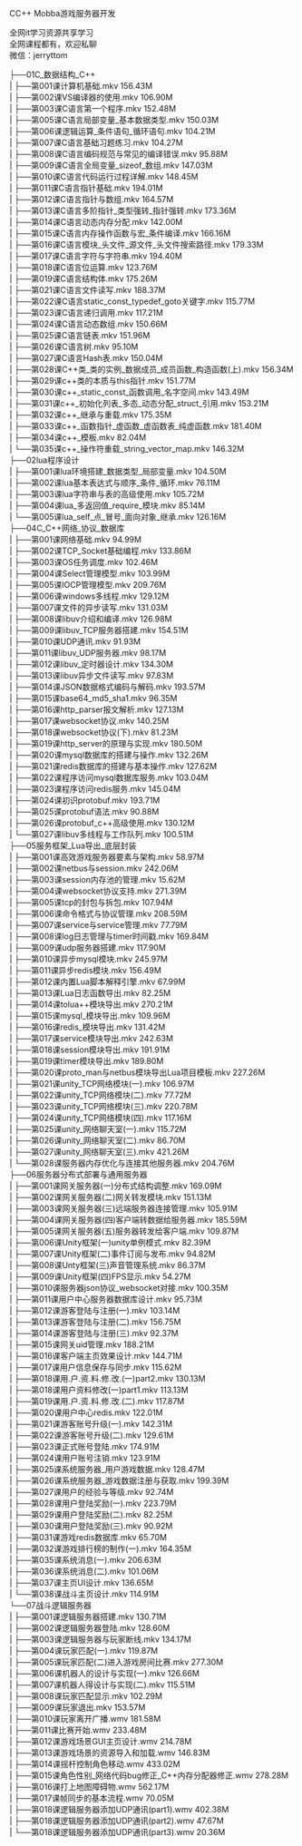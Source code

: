 CC++ Mobba游戏服务器开发

全网it学习资源共享学习<br>全网课程都有，欢迎私聊<br>微信：jerryttom<br>

├──01C_数据结构_C++<br> | ├──第001课计算机基础.mkv 156.43M<br> | ├──第002课VS编译器的使用.mkv 106.90M<br> | ├──第003课C语言第一个程序.mkv 152.48M<br> | ├──第005课C语言局部变量_基本数据类型.mkv 150.03M<br> | ├──第006课逻辑运算_条件语句_循环语句.mkv 104.21M<br> | ├──第007课C语言基础习题练习.mkv 104.27M<br> | ├──第008课C语言编码规范与常见的编译错误.mkv 95.88M<br> | ├──第009课C语言全局变量_sizeof_数组.mkv 147.03M<br> | ├──第010课C语言代码运行过程详解.mkv 148.45M<br> | ├──第011课C语言指针基础.mkv 194.01M<br> | ├──第012课C语言指针与数组.mkv 164.57M<br> | ├──第013课C语言多阶指针_类型强转_指针强转.mkv 173.36M<br> | ├──第014课C语言动态内存分配.mkv 142.00M<br> | ├──第015课C语言内存操作函数与宏_条件编译.mkv 166.16M<br> | ├──第016课C语言模块_头文件_源文件_头文件搜索路径.mkv 179.33M<br> | ├──第017课C语言字符与字符串.mkv 194.40M<br> | ├──第018课C语言位运算.mkv 123.76M<br> | ├──第019课C语言结构体.mkv 175.26M<br> | ├──第021课C语言文件读写.mkv 188.37M<br> | ├──第022课C语言static_const_typedef_goto关键字.mkv 115.77M<br> | ├──第023课C语言递归调用.mkv 117.21M<br> | ├──第024课C语言动态数组.mkv 150.66M<br> | ├──第025课C语言链表.mkv 151.96M<br> | ├──第026课C语言树.mkv 95.10M<br> | ├──第027课C语言Hash表.mkv 150.04M<br> | ├──第028课C++类_类的实例_数据成员_成员函数_构造函数(上).mkv 156.34M<br> | ├──第029课c++类的本质与this指针.mkv 151.77M<br> | ├──第030课c++_static_const_函数调用_名字空间.mkv 143.49M<br> | ├──第031课c++_初始化列表_多态_动态分配_struct_引用.mkv 153.21M<br> | ├──第032课c++_继承与重载.mkv 175.35M<br> | ├──第033课c++_函数指针_虚函数_虚函数表_纯虚函数.mkv 181.40M<br> | ├──第034课c++_模板.mkv 82.04M<br> | └──第035课c++_操作符重载_string_vector_map.mkv 146.32M<br> ├──02lua程序设计<br> | ├──第001课lua环境搭建_数据类型_局部变量.mkv 104.50M<br> | ├──第002课lua基本表达式与顺序_条件_循环.mkv 76.11M<br> | ├──第003课lua字符串与表的高级使用.mkv 105.72M<br> | ├──第004课lua_多返回值_require_模块.mkv 85.14M<br> | └──第005课lua_self_点_冒号_面向对象_继承.mkv 126.16M<br> ├──04C_C++网络_协议_数据库<br> | ├──第001课网络基础.mkv 94.99M<br> | ├──第002课TCP_Socket基础编程.mkv 133.86M<br> | ├──第003课OS任务调度.mkv 102.46M<br> | ├──第004课Select管理模型.mkv 103.99M<br> | ├──第005课IOCP管理模型.mkv 209.76M<br> | ├──第006课windows多线程.mkv 129.12M<br> | ├──第007课文件的异步读写.mkv 131.03M<br> | ├──第008课libuv介绍和编译.mkv 126.98M<br> | ├──第009课libuv_TCP服务器搭建.mkv 154.51M<br> | ├──第010课UDP通讯.mkv 91.93M<br> | ├──第011课libuv_UDP服务器.mkv 98.17M<br> | ├──第012课libuv_定时器设计.mkv 134.30M<br> | ├──第013课libuv异步文件读写.mkv 97.83M<br> | ├──第014课JSON数据格式编码与解码.mkv 193.57M<br> | ├──第015课base64_md5_sha1.mkv 96.35M<br> | ├──第016课http_parser报文解析.mkv 127.13M<br> | ├──第017课websocket协议.mkv 140.25M<br> | ├──第018课websocket协议(下).mkv 81.23M<br> | ├──第019课http_server的原理与实现.mkv 180.50M<br> | ├──第020课mysql数据库的搭建与操作.mkv 132.26M<br> | ├──第021课redis数据库的搭建与基本操作.mkv 127.62M<br> | ├──第022课程序访问mysql数据库服务.mkv 103.04M<br> | ├──第023课程序访问redis服务.mkv 145.04M<br> | ├──第024课初识protobuf.mkv 193.71M<br> | ├──第025课protobuf语法.mkv 90.88M<br> | ├──第026课protobuf_c++高级使用.mkv 130.12M<br> | └──第027课libuv多线程与工作队列.mkv 100.51M<br> ├──05服务框架_Lua导出_底层封装<br> | ├──第001课高效游戏服务器要素与架构.mkv 58.97M<br> | ├──第002课netbus与session.mkv 242.06M<br> | ├──第003课session内存池的管理.mkv 15.62M<br> | ├──第004课websocket协议支持.mkv 271.39M<br> | ├──第005课tcp的封包与拆包.mkv 107.94M<br> | ├──第006课命令格式与协议管理.mkv 208.59M<br> | ├──第007课service与service管理.mkv 77.79M<br> | ├──第008课log日志管理与timer时间戳.mkv 169.84M<br> | ├──第009课udp服务器搭建.mkv 117.90M<br> | ├──第010课异步mysql模块.mkv 245.97M<br> | ├──第011课异步redis模块.mkv 156.49M<br> | ├──第012课内置Lua脚本解释引擎.mkv 67.99M<br> | ├──第013课Lua日志函数导出.mkv 82.25M<br> | ├──第014课tolua++模块导出.mkv 270.21M<br> | ├──第015课mysql_模块导出.mkv 109.96M<br> | ├──第016课redis_模块导出.mkv 131.42M<br> | ├──第017课service模块导出.mkv 242.63M<br> | ├──第018课session模块导出.mkv 191.91M<br> | ├──第019课timer模块导出.mkv 189.80M<br> | ├──第020课proto_man与netbus模块导出Lua项目模板.mkv 227.26M<br> | ├──第021课unity_TCP网络模块(一).mkv 106.97M<br> | ├──第022课unity_TCP网络模块(二).mkv 77.72M<br> | ├──第023课unity_TCP网络模块(三).mkv 220.78M<br> | ├──第024课unity_TCP网络模块(四).mkv 117.16M<br> | ├──第025课unity_网络聊天室(一).mkv 115.72M<br> | ├──第026课unity_网络聊天室(二).mkv 86.70M<br> | ├──第027课unity_网络聊天室(三).mkv 421.26M<br> | └──第028课服务器内存优化与连接其他服务器.mkv 204.76M<br> ├──06服务器分布式部署与通用服务器<br> | ├──第001课网关服务器(一)分布式结构调整.mkv 169.09M<br> | ├──第002课网关服务器(二)网关转发模块.mkv 151.13M<br> | ├──第003课网关服务器(三)远端服务器连接管理.mkv 105.91M<br> | ├──第004课网关服务器(四)客户端转数据给服务器.mkv 185.59M<br> | ├──第005课网关服务器(五)服务器转发给客户端.mkv 109.87M<br> | ├──第006课Unity框架(一)unity单例模式.mkv 82.39M<br> | ├──第007课Unity框架(二)事件订阅与发布.mkv 94.82M<br> | ├──第008课Unty框架(三)声音管理系统.mkv 86.37M<br> | ├──第009课Unity框架(四)FPS显示.mkv 54.27M<br> | ├──第010课服务器json协议_websocket对接.mkv 100.35M<br> | ├──第011课用户中心服务器数据库设计.mkv 95.73M<br> | ├──第012课游客登陆与注册(一).mkv 103.14M<br> | ├──第013课游客登陆与注册(二).mkv 156.75M<br> | ├──第014课游客登陆与注册(三).mkv 92.37M<br> | ├──第015课网关uid管理.mkv 188.21M<br> | ├──第016课客户端主页效果设计.mkv 144.71M<br> | ├──第017课用户信息保存与同步.mkv 115.62M<br> | ├──第018课用.户.资.料.修.改.(一)part2.mkv 130.13M<br> | ├──第018课用户资料修改(一)part1.mkv 113.13M<br> | ├──第019课用.户.资.料.修.改.(二).mkv 117.87M<br> | ├──第020课用户中心redis.mkv 122.01M<br> | ├──第021课游客账号升级(一).mkv 142.31M<br> | ├──第022课游客账号升级(二).mkv 129.61M<br> | ├──第023课正式账号登陆.mkv 174.91M<br> | ├──第024课用户账号注销.mkv 123.91M<br> | ├──第025课系统服务器_用户游戏数据.mkv 128.47M<br> | ├──第026课系统服务器_游戏数据注册与获取.mkv 199.39M<br> | ├──第027课用户的经验与等级.mkv 92.74M<br> | ├──第028课用户登陆奖励(一).mkv 223.79M<br> | ├──第029课用户登陆奖励(二).mkv 82.25M<br> | ├──第030课用户登陆奖励(三).mkv 90.92M<br> | ├──第031课游戏redis数据库.mkv 65.70M<br> | ├──第032课游戏排行榜的制作(一).mkv 164.35M<br> | ├──第035课系统消息(一).mkv 206.63M<br> | ├──第036课系统消息(二).mkv 101.06M<br> | ├──第037课主页UI设计.mkv 136.65M<br> | └──第038课战斗主页设计.mkv 114.91M<br> └──07战斗逻辑服务器<br> | ├──第001课逻辑服务器搭建.mkv 130.71M<br> | ├──第002课逻辑服务器登陆.mkv 128.60M<br> | ├──第003课逻辑服务器与玩家断线.mkv 134.17M<br> | ├──第004课玩家匹配(一).mkv 119.87M<br> | ├──第005课玩家匹配(二)进入游戏房间比赛.mkv 277.30M<br> | ├──第006课机器人的设计与实现(一).mkv 126.66M<br> | ├──第007课机器人得设计与实现(二).mkv 115.51M<br> | ├──第008课玩家匹配显示.mkv 102.29M<br> | ├──第009课玩家退出.mkv 153.57M<br> | ├──第010课玩家离开广播.wmv 181.58M<br> | ├──第011课比赛开始.wmv 233.48M<br> | ├──第012课游戏场景GUI主页设计.wmv 214.78M<br> | ├──第013课游戏场景的资源导入和加载.wmv 146.83M<br> | ├──第014课摇杆控制角色移动.wmv 433.02M<br> | ├──第015课角色性别_网络代码bug修正_C++内存分配器修正.wmv 278.28M<br> | ├──第016课打上地图障碍物.wmv 562.17M<br> | ├──第017课帧同步的基本流程.wmv 70.05M<br> | ├──第018课逻辑服务器添加UDP通讯(part1).wmv 402.38M<br> | ├──第018课逻辑服务器添加UDP通讯(part2).wmv 47.67M<br> | └──第018课逻辑服务器添加UDP通讯(part3).wmv 20.36M